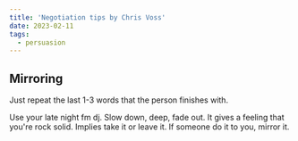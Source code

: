 ```yaml
---
title: 'Negotiation tips by Chris Voss'
date: 2023-02-11
tags:
  - persuasion
---
```


## Mirroring

Just repeat the last 1-3 words that the person finishes with.

Use your late night fm dj. Slow down, deep, fade out. It gives a feeling that you're rock solid. Implies take it or leave it. If someone do it to you, mirror it.
